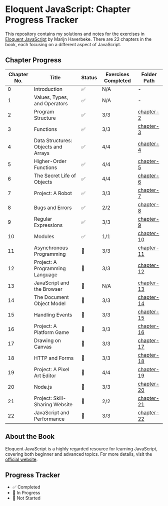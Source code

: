 # Eloquent JavaScript: Chapter Progress Tracker

This repository contains my solutions and notes for the exercises in [Eloquent JavaScript](https://eloquentjavascript.net/) by Marijn Haverbeke. There are 22 chapters in the book, each focusing on a different aspect of JavaScript.

## Chapter Progress

| Chapter No. | Title                               | Status | Exercises Completed | Folder Path                |
| ----------- | ----------------------------------- | ------ | ------------------- | -------------------------- |
| 0           | Introduction                        | ✅     | N/A                 | -                          |
| 1           | Values, Types, and Operators        | ✅     | N/A                 | -                          |
| 2           | Program Structure                   | ✅     | 3/3                 | [chapter-2](./chapter-2)   |
| 3           | Functions                           | ✅     | 3/3                 | [chapter-3](./chapter-3)   |
| 4           | Data Structures: Objects and Arrays | ✅     | 4/4                 | [chapter-4](./chapter-4)   |
| 5           | Higher-Order Functions              | ✅     | 4/4                 | [chapter-5](./chapter-5)   |
| 6           | The Secret Life of Objects          | ✅     | 4/4                 | [chapter-6](./chapter-6)   |
| 7           | Project: A Robot                    | ✅     | 3/3                 | [chapter-7](./chapter-7)   |
| 8           | Bugs and Errors                     | ✅     | 2/2                 | [chapter-8](./chapter-8)   |
| 9           | Regular Expressions                 | ✅     | 3/3                 | [chapter-9](./chapter-9)   |
| 10          | Modules                             | ✅     | 1/1                 | [chapter-10](./chapter-10) |
| 11          | Asynchronous Programming            | 🔲     | 3/3                 | [chapter-11](./chapter-11) |
| 12          | Project: A Programming Language     | 🔲     | 3/3                 | [chapter-12](./chapter-12) |
| 13          | JavaScript and the Browser          | 🔲     | N/A                 | [chapter-13](./chapter-13) |
| 14          | The Document Object Model           | 🔲     | 3/3                 | [chapter-14](./chapter-14) |
| 15          | Handling Events                     | 🔲     | 3/3                 | [chapter-15](./chapter-15) |
| 16          | Project: A Platform Game            | 🔲     | 3/3                 | [chapter-16](./chapter-16) |
| 17          | Drawing on Canvas                   | 🔲     | 3/3                 | [chapter-17](./chapter-17) |
| 18          | HTTP and Forms                      | 🔲     | 3/3                 | [chapter-18](./chapter-18) |
| 19          | Project: A Pixel Art Editor         | 🔲     | 4/4                 | [chapter-19](./chapter-19) |
| 20          | Node.js                             | 🔲     | 3/3                 | [chapter-20](./chapter-20) |
| 21          | Project: Skill-Sharing Website      | 🔲     | 2/2                 | [chapter-21](./chapter-21) |
| 22          | JavaScript and Performance          | 🔲     | 3/3                 | [chapter-22](./chapter-22) |

## About the Book

Eloquent JavaScript is a highly regarded resource for learning JavaScript, covering both beginner and advanced topics. For more details, visit the [official website](https://eloquentjavascript.net/).

## Progress Tracker

- ✅ Completed
- 🚧 In Progress
- 🔲 Not Started

